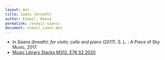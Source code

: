 ```yaml
---
layout: mei
title: Saans (breath)
author: Esmail, Reena
permalink: /esmail-saans/
document: esmail_saans.mei
---
```


- In *Saans (breath): for violin, cello and piano (2017).* S. L. : A Piece of Sky Music, 2017.
- <a href="https://tufts-primo.hosted.exlibrisgroup.com/permalink/f/bnf7qa/01TUN_ALMA21275629040003851" target="_blank">Music Library Stacks M312. E76 S2 2020</a>
